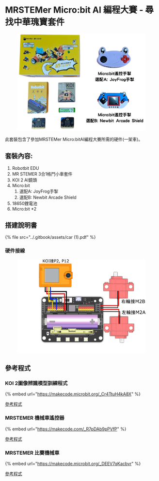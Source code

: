 # MRSTEMer Micro:bit AI 編程大賽 - 尋找中華瑰寶套件

<figure><img src="../.gitbook/assets/kit contents (1).png" alt=""><figcaption></figcaption></figure>

此套裝包含了參加MRSTEMer Micro:bitAI編程大賽所需的硬件(一架車)。

## 套裝內容:

1. Robotbit EDU
2. MR STEMER 3合1格鬥小車套件
3. KOI 2 AI鏡頭
4. Micro:bit&#x20;
   1. 選配A: JoyFrog手掣
   2. 選配B: Newbit Arcade Shield
5. 18650鋰電池&#x20;
6. Micro:bit \*2

## 搭建說明書

{% file src="../.gitbook/assets/car (1).pdf" %}

### 硬件接線

<figure><img src="../.gitbook/assets/car_wiring.png" alt=""><figcaption></figcaption></figure>

## 參考程式

### KOI 2圖像辨識模型訓練程式

{% embed url="https://makecode.microbit.org/_Cr4TtuH4kA8X" %}

[參考程式](https://makecode.microbit.org/\_HAh4jTH6H1Rh)

### MRSTEMER 機械車遙控器

{% embed url="https://makecode.com/_R7pDAb9pPVfP" %}

[參考程式](https://makecode.com/\_R7pDAb9pPVfP)

### MRSTEMER 比賽機械車

{% embed url="https://makecode.microbit.org/_DEEV7qKacbvr" %}

[參考程式](https://makecode.microbit.org/\_DEEV7qKacbvr)

